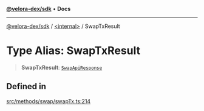 [**@velora-dex/sdk**](../../README.md) • **Docs**

***

[@velora-dex/sdk](../../globals.md) / [\<internal\>](../README.md) / SwapTxResult

# Type Alias: SwapTxResult

> **SwapTxResult**: [`SwapApiResponse`](SwapApiResponse.md)

## Defined in

[src/methods/swap/swapTx.ts:214](https://github.com/VeloraDEX/paraswap-sdk/blob/feat/velora/src/methods/swap/swapTx.ts#L214)
